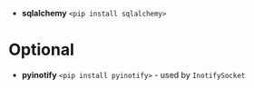 * **sqlalchemy** `<pip install sqlalchemy>`

# Optional

* **pyinotify** `<pip install pyinotify>` - used by `InotifySocket`

